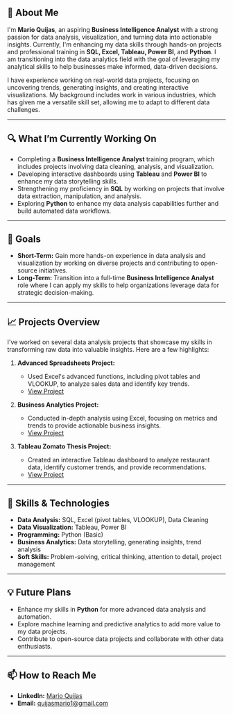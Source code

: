 ## 🌟 About Me

I'm **Mario Quijas**, an aspiring **Business Intelligence Analyst** with a strong passion for data analysis, visualization, and turning data into actionable insights. Currently, I'm enhancing my data skills through hands-on projects and professional training in **SQL, Excel, Tableau, Power BI**, and **Python**. I am transitioning into the data analytics field with the goal of leveraging my analytical skills to help businesses make informed, data-driven decisions.

I have experience working on real-world data projects, focusing on uncovering trends, generating insights, and creating interactive visualizations. My background includes work in various industries, which has given me a versatile skill set, allowing me to adapt to different data challenges.

---

## 🔍 What I’m Currently Working On

- Completing a **Business Intelligence Analyst** training program, which includes projects involving data cleaning, analysis, and visualization.
- Developing interactive dashboards using **Tableau** and **Power BI** to enhance my data storytelling skills.
- Strengthening my proficiency in **SQL** by working on projects that involve data extraction, manipulation, and analysis.
- Exploring **Python** to enhance my data analysis capabilities further and build automated data workflows.

---

## 🎯 Goals

- **Short-Term:** Gain more hands-on experience in data analysis and visualization by working on diverse projects and contributing to open-source initiatives.
- **Long-Term:** Transition into a full-time **Business Intelligence Analyst** role where I can apply my skills to help organizations leverage data for strategic decision-making.

---

## 📈 Projects Overview

I've worked on several data analysis projects that showcase my skills in transforming raw data into valuable insights. Here are a few highlights:

1. **Advanced Spreadsheets Project:**  
   - Used Excel's advanced functions, including pivot tables and VLOOKUP, to analyze sales data and identify key trends.
   - [View Project](https://docs.google.com/spreadsheets/d/1I2SJyqqivbaccfGWww-lGznYL6abEGRj91_VZZWEkyE/edit?gid=1221840239#gid=1221840239)

2. **Business Analytics Project:**  
   - Conducted in-depth analysis using Excel, focusing on metrics and trends to provide actionable business insights.
   - [View Project](https://docs.google.com/spreadsheets/d/1yNtEF3PdMPCyXflR1qOk7uxlwhqE_T0cKeUYwjkzNBM/edit?gid=38637670#gid=38637670)

3. **Tableau Zomato Thesis Project:**  
   - Created an interactive Tableau dashboard to analyze restaurant data, identify customer trends, and provide recommendations.
   - [View Project](https://public.tableau.com/views/ZomatoDataThesiss/Dashboard2?:language=en-US&publish=yes&:sid=&:redirect=auth&:display_count=n&:origin=viz_share_link)

---

## 🔧 Skills & Technologies

- **Data Analysis:** SQL, Excel (pivot tables, VLOOKUP), Data Cleaning
- **Data Visualization:** Tableau, Power BI
- **Programming:** Python (Basic)
- **Business Analytics:** Data storytelling, generating insights, trend analysis
- **Soft Skills:** Problem-solving, critical thinking, attention to detail, project management

---

## 💡 Future Plans

- Enhance my skills in **Python** for more advanced data analysis and automation.
- Explore machine learning and predictive analytics to add more value to my data projects.
- Contribute to open-source data projects and collaborate with other data enthusiasts.

---

## 📫 How to Reach Me

- **LinkedIn:** [Mario Quijas](https://www.linkedin.com/in/mario-quijas/)
- **Email:** quijasmario1@gmail.com

